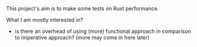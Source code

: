 This project's aim is to make some tests on Rust performance.

What I am mostly interested in?
- is there an overhead of using (more) functional approach in comparison to imperative approach?
(more may come in here later)
